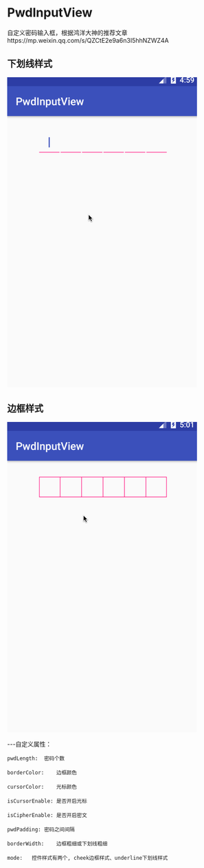 # PwdInputView
自定义密码输入框，根据鸿洋大神的推荐文章https://mp.weixin.qq.com/s/QZCtE2e9a6n3I5hhNZWZ4A

下划线样式
----------------------------------------------------------------------------
![image](https://github.com/chenmowl/PwdInputView/blob/master/gif/1.gif)


边框样式
----------------------------------------------------------------------------
![image](https://github.com/chenmowl/PwdInputView/blob/master/gif/2.gif)


---自定义属性：

    pwdLength:  密码个数

    borderColor:    边框颜色

    cursorColor:    光标颜色

    isCursorEnable: 是否开启光标

    isCipherEnable: 是否开启密文

    pwdPadding: 密码之间间隔

    borderWidth:    边框粗细或下划线粗细

    mode:   控件样式有两个, cheek边框样式、underline下划线样式






